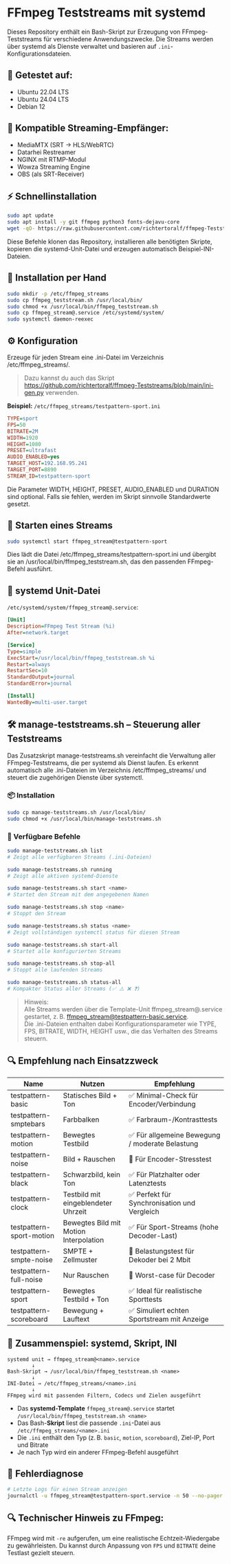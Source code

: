 # FFmpeg Teststreams mit systemd

Dieses Repository enthält ein Bash-Skript zur Erzeugung von FFmpeg-Teststreams für verschiedene Anwendungszwecke. Die Streams werden über systemd als Dienste verwaltet und basieren auf `.ini`-Konfigurationsdateien.

## 🧪 Getestet auf:
- Ubuntu 22.04 LTS
- Ubuntu 24.04 LTS
- Debian 12

## 🎯 Kompatible Streaming-Empfänger:
- MediaMTX (SRT → HLS/WebRTC)
- Datarhei Restreamer
- NGINX mit RTMP-Modul
- Wowza Streaming Engine
- OBS (als SRT-Receiver)

## ⚡ Schnellinstallation

```bash
sudo apt update
sudo apt install -y git ffmpeg python3 fonts-dejavu-core
wget -qO- https://raw.githubusercontent.com/richtertoralf/ffmpeg-Teststreams/main/install.sh | bash
```
Diese Befehle klonen das Repository, installieren alle benötigten Skripte, kopieren die systemd-Unit-Datei und erzeugen automatisch Beispiel-INI-Dateien.

## 🔧 Installation per Hand

```bash
sudo mkdir -p /etc/ffmpeg_streams
sudo cp ffmpeg_teststream.sh /usr/local/bin/
sudo chmod +x /usr/local/bin/ffmpeg_teststream.sh
sudo cp ffmpeg_stream@.service /etc/systemd/system/
sudo systemctl daemon-reexec
```

## ⚙️ Konfiguration

Erzeuge für jeden Stream eine .ini-Datei im Verzeichnis /etc/ffmpeg_streams/.

>Dazu kannst du auch das Skript https://github.com/richtertoralf/ffmpeg-Teststreams/blob/main/ini-gen.py verwenden.

**Beispiel:** `/etc/ffmpeg_streams/testpattern-sport.ini`

```ini
TYPE=sport
FPS=50
BITRATE=2M
WIDTH=1920
HEIGHT=1080
PRESET=ultrafast
AUDIO_ENABLED=yes
TARGET_HOST=192.168.95.241
TARGET_PORT=8890
STREAM_ID=testpattern-sport
```
Die Parameter WIDTH, HEIGHT, PRESET, AUDIO_ENABLED und DURATION sind optional. Falls sie fehlen, werden im Skript sinnvolle Standardwerte gesetzt.

## 🚀 Starten eines Streams

```bash
sudo systemctl start ffmpeg_stream@testpattern-sport
```

Dies lädt die Datei /etc/ffmpeg_streams/testpattern-sport.ini und übergibt sie an /usr/local/bin/ffmpeg_teststream.sh, das den passenden FFmpeg-Befehl ausführt.

## 📜 systemd Unit-Datei

`/etc/systemd/system/ffmpeg_stream@.service`:

```ini
[Unit]
Description=FFmpeg Test Stream (%i)
After=network.target

[Service]
Type=simple
ExecStart=/usr/local/bin/ffmpeg_teststream.sh %i
Restart=always
RestartSec=10
StandardOutput=journal
StandardError=journal

[Install]
WantedBy=multi-user.target
```

## 🛠 manage-teststreams.sh – Steuerung aller Teststreams
Das Zusatzskript manage-teststreams.sh vereinfacht die Verwaltung aller FFmpeg-Teststreams, die per systemd als Dienst laufen. Es erkennt automatisch alle .ini-Dateien im Verzeichnis /etc/ffmpeg_streams/ und steuert die zugehörigen Dienste über systemctl.

### 📦 Installation
```bash
sudo cp manage-teststreams.sh /usr/local/bin/
sudo chmod +x /usr/local/bin/manage-teststreams.sh

```
### 🧭 Verfügbare Befehle
```bash
sudo manage-teststreams.sh list
# Zeigt alle verfügbaren Streams (.ini-Dateien)

sudo manage-teststreams.sh running
# Zeigt alle aktiven systemd-Dienste

sudo manage-teststreams.sh start <name>
# Startet den Stream mit dem angegebenen Namen

sudo manage-teststreams.sh stop <name>
# Stoppt den Stream

sudo manage-teststreams.sh status <name>
# Zeigt vollständigen systemctl status für diesen Stream

sudo manage-teststreams.sh start-all
# Startet alle konfigurierten Streams

sudo manage-teststreams.sh stop-all
# Stoppt alle laufenden Streams

sudo manage-teststreams.sh status-all
# Kompakter Status aller Streams (✅ ⚠️ ❌ ❓)

```

>Hinweis:  
>Alle Streams werden über die Template-Unit ffmpeg_stream@.service gestartet, z. B. ffmpeg_stream@testpattern-basic.service.  
>Die .ini-Dateien enthalten dabei Konfigurationsparameter wie TYPE, FPS, BITRATE, WIDTH, HEIGHT usw., die das Verhalten des Streams steuern.  

## 🔍 Empfehlung nach Einsatzzweck

| Name                     | Nutzen                                              | Empfehlung                                         |
|--------------------------|-----------------------------------------------------|----------------------------------------------------|
| testpattern-basic        | Statisches Bild + Ton                               | ✅ Minimal-Check für Encoder/Verbindung             |
| testpattern-smptebars    | Farbbalken                                          | ✅ Farbraum-/Kontrasttests                          |
| testpattern-motion       | Bewegtes Testbild                                   | ✅ Für allgemeine Bewegung / moderate Belastung     |
| testpattern-noise        | Bild + Rauschen                                     | 🔧 Für Encoder-Stresstest                          |
| testpattern-black        | Schwarzbild, kein Ton                               | ✅ Für Platzhalter oder Latenztests                 |
| testpattern-clock        | Testbild mit eingeblendeter Uhrzeit                 | ✅ Perfekt für Synchronisation und Vergleich        |
| testpattern-sport-motion | Bewegtes Bild mit Motion Interpolation             | ✅ Für Sport-Streams (hohe Decoder-Last)            |
| testpattern-smpte-noise  | SMPTE + Zellmuster                                  | 🔧 Belastungstest für Dekoder bei 2 Mbit            |
| testpattern-full-noise   | Nur Rauschen                                        | 🔧 Worst-case für Decoder                          |
| testpattern-sport        | Bewegtes Testbild + Ton                             | ✅ Ideal für realistische Sporttests                |
| testpattern-scoreboard   | Bewegung + Lauftext                                 | ✅ Simuliert echten Sportstream mit Anzeige         |

## 🔗 Zusammenspiel: systemd, Skript, INI

```text
systemd unit → ffmpeg_stream@<name>.service
        ↓
Bash-Skript → /usr/local/bin/ffmpeg_teststream.sh <name>
        ↓
INI-Datei → /etc/ffmpeg_streams/<name>.ini
        ↓
FFmpeg wird mit passenden Filtern, Codecs und Zielen ausgeführt

```
- Das **systemd-Template** `ffmpeg_stream@.service` startet `/usr/local/bin/ffmpeg_teststream.sh <name>`
- Das Bash-**Skript** liest die passende `.ini`-Datei aus `/etc/ffmpeg_streams/<name>.ini`
- Die `.ini` enthält den Typ (z. B. `basic`, `motion`, `scoreboard`), Ziel-IP, Port und Bitrate
- Je nach Typ wird ein anderer FFmpeg-Befehl ausgeführt

## 🐞 Fehlerdiagnose
```bash
# Letzte Logs für einen Stream anzeigen
journalctl -u ffmpeg_stream@testpattern-sport.service -n 50 --no-pager

```

## 🔍 Technischer Hinweis zu FFmpeg:
FFmpeg wird mit `-re` aufgerufen, um eine realistische Echtzeit-Wiedergabe zu gewährleisten. Du kannst durch Anpassung von `FPS` und `BITRATE` deine Testlast gezielt steuern.

